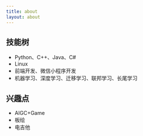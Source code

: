```yaml
---
title: about
layout: about
---
```




## 技能树

- Python、C++、Java、C#
- Linux
- 前端开发、微信小程序开发
- 机器学习、深度学习、迁移学习、联邦学习、长尾学习



## 兴趣点

- AIGC+Game
- 板绘
- 电吉他
